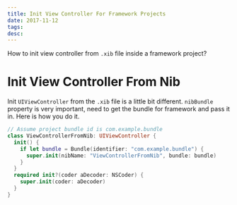 ```yaml
---
title: Init View Controller For Framework Projects
date: 2017-11-12
tags:
desc:
---
```


How to init view controller from `.xib` file inside a framework project?
<!--more-->

# Init View Controller From Nib
Init `UIViewController` from the `.xib` file is a little bit different. `nibBundle` property is very important, need to get the bundle for framework and pass it in. Here is how you do it.

```swift
// Assume project bundle id is com.example.bundle
class ViewControllerFromNib: UIViewController {
  init() {
    if let bundle = Bundle(identifier: "com.example.bundle") {
      super.init(nibName: "ViewControllerFromNib", bundle: bundle)
    }
  }
  required init?(coder aDecoder: NSCoder) {
    super.init(coder: aDecoder)
  }
}
```
